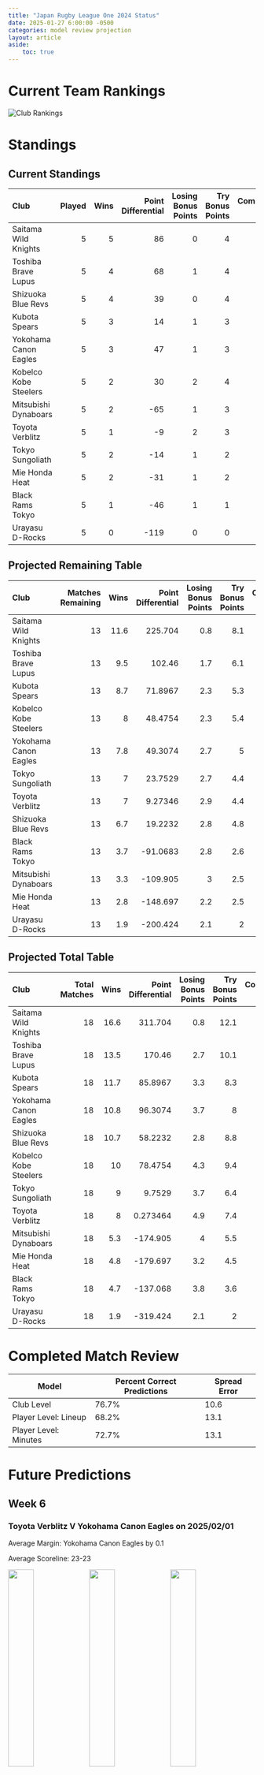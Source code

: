 ```yaml
---  
title: "Japan Rugby League One 2024 Status"  
date: 2025-01-27 6:00:00 -0500  
categories: model review projection  
layout: article  
aside:  
    toc: true  
---
```

# Current Team Rankings


![Club Rankings](plots/rankings_Japan-Rugby-League-One-2024.png)
# Standings

## Current Standings


| Club                  |   Played |   Wins |   Point Differential |   Losing Bonus Points |   Try Bonus Points |   Competition Points |
|:----------------------|---------:|-------:|---------------------:|----------------------:|-------------------:|---------------------:|
| Saitama Wild Knights  |        5 |      5 |                   86 |                     0 |                  4 |                   24 |
| Toshiba Brave Lupus   |        5 |      4 |                   68 |                     1 |                  4 |                   21 |
| Shizuoka Blue Revs    |        5 |      4 |                   39 |                     0 |                  4 |                   20 |
| Kubota Spears         |        5 |      3 |                   14 |                     1 |                  3 |                   18 |
| Yokohama Canon Eagles |        5 |      3 |                   47 |                     1 |                  3 |                   16 |
| Kobelco Kobe Steelers |        5 |      2 |                   30 |                     2 |                  4 |                   14 |
| Mitsubishi Dynaboars  |        5 |      2 |                  -65 |                     1 |                  3 |                   12 |
| Toyota Verblitz       |        5 |      1 |                   -9 |                     2 |                  3 |                   11 |
| Tokyo Sungoliath      |        5 |      2 |                  -14 |                     1 |                  2 |                   11 |
| Mie Honda Heat        |        5 |      2 |                  -31 |                     1 |                  2 |                   11 |
| Black Rams Tokyo      |        5 |      1 |                  -46 |                     1 |                  1 |                    6 |
| Urayasu D-Rocks       |        5 |      0 |                 -119 |                     0 |                  0 |                    0 |



## Projected Remaining Table


| Club                  |   Matches Remaining |   Wins |   Point Differential |   Losing Bonus Points |   Try Bonus Points |   Competition Points |
|:----------------------|--------------------:|-------:|---------------------:|----------------------:|-------------------:|---------------------:|
| Saitama Wild Knights  |                  13 |   11.6 |            225.704   |                   0.8 |                8.1 |                 55.2 |
| Toshiba Brave Lupus   |                  13 |    9.5 |            102.46    |                   1.7 |                6.1 |                 45.8 |
| Kubota Spears         |                  13 |    8.7 |             71.8967  |                   2.3 |                5.3 |                 42.3 |
| Kobelco Kobe Steelers |                  13 |    8   |             48.4754  |                   2.3 |                5.4 |                 39.7 |
| Yokohama Canon Eagles |                  13 |    7.8 |             49.3074  |                   2.7 |                5   |                 38.9 |
| Tokyo Sungoliath      |                  13 |    7   |             23.7529  |                   2.7 |                4.4 |                 35.2 |
| Toyota Verblitz       |                  13 |    7   |              9.27346 |                   2.9 |                4.4 |                 35.2 |
| Shizuoka Blue Revs    |                  13 |    6.7 |             19.2232  |                   2.8 |                4.8 |                 34.6 |
| Black Rams Tokyo      |                  13 |    3.7 |            -91.0683  |                   2.8 |                2.6 |                 20.4 |
| Mitsubishi Dynaboars  |                  13 |    3.3 |           -109.905   |                   3   |                2.5 |                 18.7 |
| Mie Honda Heat        |                  13 |    2.8 |           -148.697   |                   2.2 |                2.5 |                 15.8 |
| Urayasu D-Rocks       |                  13 |    1.9 |           -200.424   |                   2.1 |                2   |                 11.7 |



## Projected Total Table


| Club                  |   Total Matches |   Wins |   Point Differential |   Losing Bonus Points |   Try Bonus Points |   Competition Points |
|:----------------------|----------------:|-------:|---------------------:|----------------------:|-------------------:|---------------------:|
| Saitama Wild Knights  |              18 |   16.6 |           311.704    |                   0.8 |               12.1 |                 79.2 |
| Toshiba Brave Lupus   |              18 |   13.5 |           170.46     |                   2.7 |               10.1 |                 66.8 |
| Kubota Spears         |              18 |   11.7 |            85.8967   |                   3.3 |                8.3 |                 60.3 |
| Yokohama Canon Eagles |              18 |   10.8 |            96.3074   |                   3.7 |                8   |                 54.9 |
| Shizuoka Blue Revs    |              18 |   10.7 |            58.2232   |                   2.8 |                8.8 |                 54.6 |
| Kobelco Kobe Steelers |              18 |   10   |            78.4754   |                   4.3 |                9.4 |                 53.7 |
| Tokyo Sungoliath      |              18 |    9   |             9.7529   |                   3.7 |                6.4 |                 46.2 |
| Toyota Verblitz       |              18 |    8   |             0.273464 |                   4.9 |                7.4 |                 46.2 |
| Mitsubishi Dynaboars  |              18 |    5.3 |          -174.905    |                   4   |                5.5 |                 30.7 |
| Mie Honda Heat        |              18 |    4.8 |          -179.697    |                   3.2 |                4.5 |                 26.8 |
| Black Rams Tokyo      |              18 |    4.7 |          -137.068    |                   3.8 |                3.6 |                 26.4 |
| Urayasu D-Rocks       |              18 |    1.9 |          -319.424    |                   2.1 |                2   |                 11.7 |



# Completed Match Review


| Model | Percent Correct Predictions | Spread Error |
| ------ | ------ | ------ |
| Club Level | 76.7% | 10.6 |
| Player Level: Lineup | 68.2% | 13.1 |
| Player Level: Minutes | 72.7% | 13.1 |


# Future Predictions

## Week 6

### Toyota Verblitz V Yokohama Canon Eagles on 2025/02/01


Average Margin: Yokohama Canon Eagles by 0.1

Average Scoreline: 23-23

<p float="left">
<img src="plots/performances_2025-02-01-ToyotaVerblitz_V_YokohamaCanonEagles.png" width="32%" />
<img src="plots/resultbar_2025-02-01-ToyotaVerblitz_V_YokohamaCanonEagles.png" width="32%" />
<img src="plots/spreads_2025-02-01-ToyotaVerblitz_V_YokohamaCanonEagles.png" width="32%" />
</p>

### Mitsubishi Dynaboars V Kubota Spears on 2025/02/01


Average Margin: Kubota Spears by 9.6

Average Scoreline: 39-30

<p float="left">
<img src="plots/performances_2025-02-01-MitsubishiDynaboars_V_KubotaSpears.png" width="32%" />
<img src="plots/resultbar_2025-02-01-MitsubishiDynaboars_V_KubotaSpears.png" width="32%" />
<img src="plots/spreads_2025-02-01-MitsubishiDynaboars_V_KubotaSpears.png" width="32%" />
</p>

### Saitama Wild Knights V Urayasu D-Rocks on 2025/02/01


Average Margin: Saitama Wild Knights by 31.0

Average Scoreline: 49-18

<p float="left">
<img src="plots/performances_2025-02-01-SaitamaWildKnights_V_UrayasuD-Rocks.png" width="32%" />
<img src="plots/resultbar_2025-02-01-SaitamaWildKnights_V_UrayasuD-Rocks.png" width="32%" />
<img src="plots/spreads_2025-02-01-SaitamaWildKnights_V_UrayasuD-Rocks.png" width="32%" />
</p>

### Shizuoka Blue Revs V Tokyo Sungoliath on 2025/02/01


Average Margin: Shizuoka Blue Revs by 2.3

Average Scoreline: 23-21

<p float="left">
<img src="plots/performances_2025-02-01-ShizuokaBlueRevs_V_TokyoSungoliath.png" width="32%" />
<img src="plots/resultbar_2025-02-01-ShizuokaBlueRevs_V_TokyoSungoliath.png" width="32%" />
<img src="plots/spreads_2025-02-01-ShizuokaBlueRevs_V_TokyoSungoliath.png" width="32%" />
</p>

### Kobelco Kobe Steelers V Black Rams Tokyo on 2025/02/01


Average Margin: Kobelco Kobe Steelers by 13.3

Average Scoreline: 33-20

<p float="left">
<img src="plots/performances_2025-02-01-KobelcoKobeSteelers_V_BlackRamsTokyo.png" width="32%" />
<img src="plots/resultbar_2025-02-01-KobelcoKobeSteelers_V_BlackRamsTokyo.png" width="32%" />
<img src="plots/spreads_2025-02-01-KobelcoKobeSteelers_V_BlackRamsTokyo.png" width="32%" />
</p>

### Mie Honda Heat V Toshiba Brave Lupus on 2025/02/02


Average Margin: Toshiba Brave Lupus by 16.0

Average Scoreline: 45-29

<p float="left">
<img src="plots/performances_2025-02-02-MieHondaHeat_V_ToshibaBraveLupus.png" width="32%" />
<img src="plots/resultbar_2025-02-02-MieHondaHeat_V_ToshibaBraveLupus.png" width="32%" />
<img src="plots/spreads_2025-02-02-MieHondaHeat_V_ToshibaBraveLupus.png" width="32%" />
</p>

## Week 7

### Yokohama Canon Eagles V Kubota Spears on 2025/02/08


Average Margin: Yokohama Canon Eagles by 2.9

Average Scoreline: 24-21

<p float="left">
<img src="plots/performances_2025-02-08-YokohamaCanonEagles_V_KubotaSpears.png" width="32%" />
<img src="plots/resultbar_2025-02-08-YokohamaCanonEagles_V_KubotaSpears.png" width="32%" />
<img src="plots/spreads_2025-02-08-YokohamaCanonEagles_V_KubotaSpears.png" width="32%" />
</p>

### Kobelco Kobe Steelers V Tokyo Sungoliath on 2025/02/08


Average Margin: Kobelco Kobe Steelers by 4.8

Average Scoreline: 28-24

<p float="left">
<img src="plots/performances_2025-02-08-KobelcoKobeSteelers_V_TokyoSungoliath.png" width="32%" />
<img src="plots/resultbar_2025-02-08-KobelcoKobeSteelers_V_TokyoSungoliath.png" width="32%" />
<img src="plots/spreads_2025-02-08-KobelcoKobeSteelers_V_TokyoSungoliath.png" width="32%" />
</p>

### Urayasu D-Rocks V Mie Honda Heat on 2025/02/08


Average Margin: Mie Honda Heat by 0.0

Average Scoreline: 32-32

<p float="left">
<img src="plots/performances_2025-02-08-UrayasuD-Rocks_V_MieHondaHeat.png" width="32%" />
<img src="plots/resultbar_2025-02-08-UrayasuD-Rocks_V_MieHondaHeat.png" width="32%" />
<img src="plots/spreads_2025-02-08-UrayasuD-Rocks_V_MieHondaHeat.png" width="32%" />
</p>

### Saitama Wild Knights V Toshiba Brave Lupus on 2025/02/09


Average Margin: Saitama Wild Knights by 12.1

Average Scoreline: 35-23

<p float="left">
<img src="plots/performances_2025-02-09-SaitamaWildKnights_V_ToshibaBraveLupus.png" width="32%" />
<img src="plots/resultbar_2025-02-09-SaitamaWildKnights_V_ToshibaBraveLupus.png" width="32%" />
<img src="plots/spreads_2025-02-09-SaitamaWildKnights_V_ToshibaBraveLupus.png" width="32%" />
</p>

### Mitsubishi Dynaboars V Toyota Verblitz on 2025/02/09


Average Margin: Toyota Verblitz by 4.9

Average Scoreline: 33-29

<p float="left">
<img src="plots/performances_2025-02-09-MitsubishiDynaboars_V_ToyotaVerblitz.png" width="32%" />
<img src="plots/resultbar_2025-02-09-MitsubishiDynaboars_V_ToyotaVerblitz.png" width="32%" />
<img src="plots/spreads_2025-02-09-MitsubishiDynaboars_V_ToyotaVerblitz.png" width="32%" />
</p>

### Black Rams Tokyo V Shizuoka Blue Revs on 2025/02/09


Average Margin: Shizuoka Blue Revs by 4.8

Average Scoreline: 34-29

<p float="left">
<img src="plots/performances_2025-02-09-BlackRamsTokyo_V_ShizuokaBlueRevs.png" width="32%" />
<img src="plots/resultbar_2025-02-09-BlackRamsTokyo_V_ShizuokaBlueRevs.png" width="32%" />
<img src="plots/spreads_2025-02-09-BlackRamsTokyo_V_ShizuokaBlueRevs.png" width="32%" />
</p>

## Week 8

### Toshiba Brave Lupus V Tokyo Sungoliath on 2025/02/15


Average Margin: Toshiba Brave Lupus by 10.1

Average Scoreline: 33-23

<p float="left">
<img src="plots/performances_2025-02-15-ToshibaBraveLupus_V_TokyoSungoliath.png" width="32%" />
<img src="plots/resultbar_2025-02-15-ToshibaBraveLupus_V_TokyoSungoliath.png" width="32%" />
<img src="plots/spreads_2025-02-15-ToshibaBraveLupus_V_TokyoSungoliath.png" width="32%" />
</p>

### Toyota Verblitz V Shizuoka Blue Revs on 2025/02/15


Average Margin: Toyota Verblitz by 3.7

Average Scoreline: 22-19

<p float="left">
<img src="plots/performances_2025-02-15-ToyotaVerblitz_V_ShizuokaBlueRevs.png" width="32%" />
<img src="plots/resultbar_2025-02-15-ToyotaVerblitz_V_ShizuokaBlueRevs.png" width="32%" />
<img src="plots/spreads_2025-02-15-ToyotaVerblitz_V_ShizuokaBlueRevs.png" width="32%" />
</p>

### Kubota Spears V Kobelco Kobe Steelers on 2025/02/15


Average Margin: Kubota Spears by 6.0

Average Scoreline: 29-23

<p float="left">
<img src="plots/performances_2025-02-15-KubotaSpears_V_KobelcoKobeSteelers.png" width="32%" />
<img src="plots/resultbar_2025-02-15-KubotaSpears_V_KobelcoKobeSteelers.png" width="32%" />
<img src="plots/spreads_2025-02-15-KubotaSpears_V_KobelcoKobeSteelers.png" width="32%" />
</p>

### Yokohama Canon Eagles V Saitama Wild Knights on 2025/02/16


Average Margin: Saitama Wild Knights by 9.7

Average Scoreline: 38-28

<p float="left">
<img src="plots/performances_2025-02-16-YokohamaCanonEagles_V_SaitamaWildKnights.png" width="32%" />
<img src="plots/resultbar_2025-02-16-YokohamaCanonEagles_V_SaitamaWildKnights.png" width="32%" />
<img src="plots/spreads_2025-02-16-YokohamaCanonEagles_V_SaitamaWildKnights.png" width="32%" />
</p>

### Mie Honda Heat V Mitsubishi Dynaboars on 2025/02/16


Average Margin: Mitsubishi Dynaboars by 1.0

Average Scoreline: 30-29

<p float="left">
<img src="plots/performances_2025-02-16-MieHondaHeat_V_MitsubishiDynaboars.png" width="32%" />
<img src="plots/resultbar_2025-02-16-MieHondaHeat_V_MitsubishiDynaboars.png" width="32%" />
<img src="plots/spreads_2025-02-16-MieHondaHeat_V_MitsubishiDynaboars.png" width="32%" />
</p>

### Black Rams Tokyo V Urayasu D-Rocks on 2025/02/16


Average Margin: Black Rams Tokyo by 12.5

Average Scoreline: 32-20

<p float="left">
<img src="plots/performances_2025-02-16-BlackRamsTokyo_V_UrayasuD-Rocks.png" width="32%" />
<img src="plots/resultbar_2025-02-16-BlackRamsTokyo_V_UrayasuD-Rocks.png" width="32%" />
<img src="plots/spreads_2025-02-16-BlackRamsTokyo_V_UrayasuD-Rocks.png" width="32%" />
</p>

## Week 9

### Black Rams Tokyo V Toshiba Brave Lupus on 2025/02/22


Average Margin: Toshiba Brave Lupus by 12.1

Average Scoreline: 40-28

<p float="left">
<img src="plots/performances_2025-02-22-BlackRamsTokyo_V_ToshibaBraveLupus.png" width="32%" />
<img src="plots/resultbar_2025-02-22-BlackRamsTokyo_V_ToshibaBraveLupus.png" width="32%" />
<img src="plots/spreads_2025-02-22-BlackRamsTokyo_V_ToshibaBraveLupus.png" width="32%" />
</p>

### Kubota Spears V Shizuoka Blue Revs on 2025/02/22


Average Margin: Kubota Spears by 8.4

Average Scoreline: 29-21

<p float="left">
<img src="plots/performances_2025-02-22-KubotaSpears_V_ShizuokaBlueRevs.png" width="32%" />
<img src="plots/resultbar_2025-02-22-KubotaSpears_V_ShizuokaBlueRevs.png" width="32%" />
<img src="plots/spreads_2025-02-22-KubotaSpears_V_ShizuokaBlueRevs.png" width="32%" />
</p>

### Saitama Wild Knights V Mitsubishi Dynaboars on 2025/02/22


Average Margin: Saitama Wild Knights by 26.6

Average Scoreline: 51-24

<p float="left">
<img src="plots/performances_2025-02-22-SaitamaWildKnights_V_MitsubishiDynaboars.png" width="32%" />
<img src="plots/resultbar_2025-02-22-SaitamaWildKnights_V_MitsubishiDynaboars.png" width="32%" />
<img src="plots/spreads_2025-02-22-SaitamaWildKnights_V_MitsubishiDynaboars.png" width="32%" />
</p>

### Kobelco Kobe Steelers V Toyota Verblitz on 2025/02/22


Average Margin: Kobelco Kobe Steelers by 6.5

Average Scoreline: 33-26

<p float="left">
<img src="plots/performances_2025-02-22-KobelcoKobeSteelers_V_ToyotaVerblitz.png" width="32%" />
<img src="plots/resultbar_2025-02-22-KobelcoKobeSteelers_V_ToyotaVerblitz.png" width="32%" />
<img src="plots/spreads_2025-02-22-KobelcoKobeSteelers_V_ToyotaVerblitz.png" width="32%" />
</p>

### Tokyo Sungoliath V Urayasu D-Rocks on 2025/02/23


Average Margin: Tokyo Sungoliath by 20.8

Average Scoreline: 42-21

<p float="left">
<img src="plots/performances_2025-02-23-TokyoSungoliath_V_UrayasuD-Rocks.png" width="32%" />
<img src="plots/resultbar_2025-02-23-TokyoSungoliath_V_UrayasuD-Rocks.png" width="32%" />
<img src="plots/spreads_2025-02-23-TokyoSungoliath_V_UrayasuD-Rocks.png" width="32%" />
</p>

### Mie Honda Heat V Yokohama Canon Eagles on 2025/02/23


Average Margin: Yokohama Canon Eagles by 12.6

Average Scoreline: 40-27

<p float="left">
<img src="plots/performances_2025-02-23-MieHondaHeat_V_YokohamaCanonEagles.png" width="32%" />
<img src="plots/resultbar_2025-02-23-MieHondaHeat_V_YokohamaCanonEagles.png" width="32%" />
<img src="plots/spreads_2025-02-23-MieHondaHeat_V_YokohamaCanonEagles.png" width="32%" />
</p>

## Week 10

### Mitsubishi Dynaboars V Black Rams Tokyo on 2025/03/01


Average Margin: Mitsubishi Dynaboars by 3.2

Average Scoreline: 29-26

<p float="left">
<img src="plots/performances_2025-03-01-MitsubishiDynaboars_V_BlackRamsTokyo.png" width="32%" />
<img src="plots/resultbar_2025-03-01-MitsubishiDynaboars_V_BlackRamsTokyo.png" width="32%" />
<img src="plots/spreads_2025-03-01-MitsubishiDynaboars_V_BlackRamsTokyo.png" width="32%" />
</p>

### Toshiba Brave Lupus V Kubota Spears on 2025/03/01


Average Margin: Toshiba Brave Lupus by 7.1

Average Scoreline: 30-23

<p float="left">
<img src="plots/performances_2025-03-01-ToshibaBraveLupus_V_KubotaSpears.png" width="32%" />
<img src="plots/resultbar_2025-03-01-ToshibaBraveLupus_V_KubotaSpears.png" width="32%" />
<img src="plots/spreads_2025-03-01-ToshibaBraveLupus_V_KubotaSpears.png" width="32%" />
</p>

### Saitama Wild Knights V Kobelco Kobe Steelers on 2025/03/02


Average Margin: Saitama Wild Knights by 16.5

Average Scoreline: 38-22

<p float="left">
<img src="plots/performances_2025-03-02-SaitamaWildKnights_V_KobelcoKobeSteelers.png" width="32%" />
<img src="plots/resultbar_2025-03-02-SaitamaWildKnights_V_KobelcoKobeSteelers.png" width="32%" />
<img src="plots/spreads_2025-03-02-SaitamaWildKnights_V_KobelcoKobeSteelers.png" width="32%" />
</p>

### Shizuoka Blue Revs V Mie Honda Heat on 2025/03/02


Average Margin: Shizuoka Blue Revs by 15.7

Average Scoreline: 39-23

<p float="left">
<img src="plots/performances_2025-03-02-ShizuokaBlueRevs_V_MieHondaHeat.png" width="32%" />
<img src="plots/resultbar_2025-03-02-ShizuokaBlueRevs_V_MieHondaHeat.png" width="32%" />
<img src="plots/spreads_2025-03-02-ShizuokaBlueRevs_V_MieHondaHeat.png" width="32%" />
</p>

### Urayasu D-Rocks V Toyota Verblitz on 2025/03/02


Average Margin: Toyota Verblitz by 12.2

Average Scoreline: 42-30

<p float="left">
<img src="plots/performances_2025-03-02-UrayasuD-Rocks_V_ToyotaVerblitz.png" width="32%" />
<img src="plots/resultbar_2025-03-02-UrayasuD-Rocks_V_ToyotaVerblitz.png" width="32%" />
<img src="plots/spreads_2025-03-02-UrayasuD-Rocks_V_ToyotaVerblitz.png" width="32%" />
</p>

### Tokyo Sungoliath V Yokohama Canon Eagles on 2025/03/02


Average Margin: Tokyo Sungoliath by 1.4

Average Scoreline: 31-29

<p float="left">
<img src="plots/performances_2025-03-02-TokyoSungoliath_V_YokohamaCanonEagles.png" width="32%" />
<img src="plots/resultbar_2025-03-02-TokyoSungoliath_V_YokohamaCanonEagles.png" width="32%" />
<img src="plots/spreads_2025-03-02-TokyoSungoliath_V_YokohamaCanonEagles.png" width="32%" />
</p>

## Week 11

### Urayasu D-Rocks V Kubota Spears on 2025/03/14


Average Margin: Kubota Spears by 15.3

Average Scoreline: 44-29

<p float="left">
<img src="plots/performances_2025-03-14-UrayasuD-Rocks_V_KubotaSpears.png" width="32%" />
<img src="plots/resultbar_2025-03-14-UrayasuD-Rocks_V_KubotaSpears.png" width="32%" />
<img src="plots/spreads_2025-03-14-UrayasuD-Rocks_V_KubotaSpears.png" width="32%" />
</p>

### Toyota Verblitz V Toshiba Brave Lupus on 2025/03/15


Average Margin: Toshiba Brave Lupus by 4.6

Average Scoreline: 36-32

<p float="left">
<img src="plots/performances_2025-03-15-ToyotaVerblitz_V_ToshibaBraveLupus.png" width="32%" />
<img src="plots/resultbar_2025-03-15-ToyotaVerblitz_V_ToshibaBraveLupus.png" width="32%" />
<img src="plots/spreads_2025-03-15-ToyotaVerblitz_V_ToshibaBraveLupus.png" width="32%" />
</p>

### Kobelco Kobe Steelers V Mie Honda Heat on 2025/03/15


Average Margin: Kobelco Kobe Steelers by 17.6

Average Scoreline: 38-20

<p float="left">
<img src="plots/performances_2025-03-15-KobelcoKobeSteelers_V_MieHondaHeat.png" width="32%" />
<img src="plots/resultbar_2025-03-15-KobelcoKobeSteelers_V_MieHondaHeat.png" width="32%" />
<img src="plots/spreads_2025-03-15-KobelcoKobeSteelers_V_MieHondaHeat.png" width="32%" />
</p>

### Yokohama Canon Eagles V Black Rams Tokyo on 2025/03/15


Average Margin: Yokohama Canon Eagles by 13.9

Average Scoreline: 33-19

<p float="left">
<img src="plots/performances_2025-03-15-YokohamaCanonEagles_V_BlackRamsTokyo.png" width="32%" />
<img src="plots/resultbar_2025-03-15-YokohamaCanonEagles_V_BlackRamsTokyo.png" width="32%" />
<img src="plots/spreads_2025-03-15-YokohamaCanonEagles_V_BlackRamsTokyo.png" width="32%" />
</p>

### Shizuoka Blue Revs V Saitama Wild Knights on 2025/03/15


Average Margin: Saitama Wild Knights by 11.1

Average Scoreline: 37-26

<p float="left">
<img src="plots/performances_2025-03-15-ShizuokaBlueRevs_V_SaitamaWildKnights.png" width="32%" />
<img src="plots/resultbar_2025-03-15-ShizuokaBlueRevs_V_SaitamaWildKnights.png" width="32%" />
<img src="plots/spreads_2025-03-15-ShizuokaBlueRevs_V_SaitamaWildKnights.png" width="32%" />
</p>

### Mitsubishi Dynaboars V Tokyo Sungoliath on 2025/03/16


Average Margin: Tokyo Sungoliath by 6.4

Average Scoreline: 36-29

<p float="left">
<img src="plots/performances_2025-03-16-MitsubishiDynaboars_V_TokyoSungoliath.png" width="32%" />
<img src="plots/resultbar_2025-03-16-MitsubishiDynaboars_V_TokyoSungoliath.png" width="32%" />
<img src="plots/spreads_2025-03-16-MitsubishiDynaboars_V_TokyoSungoliath.png" width="32%" />
</p>

## Week 12

### Shizuoka Blue Revs V Black Rams Tokyo on 2025/03/22


Average Margin: Shizuoka Blue Revs by 11.5

Average Scoreline: 36-24

<p float="left">
<img src="plots/performances_2025-03-22-ShizuokaBlueRevs_V_BlackRamsTokyo.png" width="32%" />
<img src="plots/resultbar_2025-03-22-ShizuokaBlueRevs_V_BlackRamsTokyo.png" width="32%" />
<img src="plots/spreads_2025-03-22-ShizuokaBlueRevs_V_BlackRamsTokyo.png" width="32%" />
</p>

### Toshiba Brave Lupus V Saitama Wild Knights on 2025/03/22


Average Margin: Saitama Wild Knights by 4.9

Average Scoreline: 29-24

<p float="left">
<img src="plots/performances_2025-03-22-ToshibaBraveLupus_V_SaitamaWildKnights.png" width="32%" />
<img src="plots/resultbar_2025-03-22-ToshibaBraveLupus_V_SaitamaWildKnights.png" width="32%" />
<img src="plots/spreads_2025-03-22-ToshibaBraveLupus_V_SaitamaWildKnights.png" width="32%" />
</p>

### Mie Honda Heat V Urayasu D-Rocks on 2025/03/22


Average Margin: Mie Honda Heat by 7.5

Average Scoreline: 33-25

<p float="left">
<img src="plots/performances_2025-03-22-MieHondaHeat_V_UrayasuD-Rocks.png" width="32%" />
<img src="plots/resultbar_2025-03-22-MieHondaHeat_V_UrayasuD-Rocks.png" width="32%" />
<img src="plots/spreads_2025-03-22-MieHondaHeat_V_UrayasuD-Rocks.png" width="32%" />
</p>

### Kubota Spears V Yokohama Canon Eagles on 2025/03/22


Average Margin: Kubota Spears by 4.1

Average Scoreline: 28-24

<p float="left">
<img src="plots/performances_2025-03-22-KubotaSpears_V_YokohamaCanonEagles.png" width="32%" />
<img src="plots/resultbar_2025-03-22-KubotaSpears_V_YokohamaCanonEagles.png" width="32%" />
<img src="plots/spreads_2025-03-22-KubotaSpears_V_YokohamaCanonEagles.png" width="32%" />
</p>

### Toyota Verblitz V Mitsubishi Dynaboars on 2025/03/22


Average Margin: Toyota Verblitz by 11.8

Average Scoreline: 35-23

<p float="left">
<img src="plots/performances_2025-03-22-ToyotaVerblitz_V_MitsubishiDynaboars.png" width="32%" />
<img src="plots/resultbar_2025-03-22-ToyotaVerblitz_V_MitsubishiDynaboars.png" width="32%" />
<img src="plots/spreads_2025-03-22-ToyotaVerblitz_V_MitsubishiDynaboars.png" width="32%" />
</p>

### Tokyo Sungoliath V Kobelco Kobe Steelers on 2025/03/23


Average Margin: Tokyo Sungoliath by 3.1

Average Scoreline: 31-28

<p float="left">
<img src="plots/performances_2025-03-23-TokyoSungoliath_V_KobelcoKobeSteelers.png" width="32%" />
<img src="plots/resultbar_2025-03-23-TokyoSungoliath_V_KobelcoKobeSteelers.png" width="32%" />
<img src="plots/spreads_2025-03-23-TokyoSungoliath_V_KobelcoKobeSteelers.png" width="32%" />
</p>

## Week 13

### Tokyo Sungoliath V Shizuoka Blue Revs on 2025/03/29


Average Margin: Tokyo Sungoliath by 5.1

Average Scoreline: 32-27

<p float="left">
<img src="plots/performances_2025-03-29-TokyoSungoliath_V_ShizuokaBlueRevs.png" width="32%" />
<img src="plots/resultbar_2025-03-29-TokyoSungoliath_V_ShizuokaBlueRevs.png" width="32%" />
<img src="plots/spreads_2025-03-29-TokyoSungoliath_V_ShizuokaBlueRevs.png" width="32%" />
</p>

### Kubota Spears V Mitsubishi Dynaboars on 2025/03/29


Average Margin: Kubota Spears by 14.6

Average Scoreline: 36-21

<p float="left">
<img src="plots/performances_2025-03-29-KubotaSpears_V_MitsubishiDynaboars.png" width="32%" />
<img src="plots/resultbar_2025-03-29-KubotaSpears_V_MitsubishiDynaboars.png" width="32%" />
<img src="plots/spreads_2025-03-29-KubotaSpears_V_MitsubishiDynaboars.png" width="32%" />
</p>

### Urayasu D-Rocks V Saitama Wild Knights on 2025/03/29


Average Margin: Saitama Wild Knights by 27.4

Average Scoreline: 44-16

<p float="left">
<img src="plots/performances_2025-03-29-UrayasuD-Rocks_V_SaitamaWildKnights.png" width="32%" />
<img src="plots/resultbar_2025-03-29-UrayasuD-Rocks_V_SaitamaWildKnights.png" width="32%" />
<img src="plots/spreads_2025-03-29-UrayasuD-Rocks_V_SaitamaWildKnights.png" width="32%" />
</p>

### Black Rams Tokyo V Kobelco Kobe Steelers on 2025/03/30


Average Margin: Kobelco Kobe Steelers by 6.1

Average Scoreline: 36-30

<p float="left">
<img src="plots/performances_2025-03-30-BlackRamsTokyo_V_KobelcoKobeSteelers.png" width="32%" />
<img src="plots/resultbar_2025-03-30-BlackRamsTokyo_V_KobelcoKobeSteelers.png" width="32%" />
<img src="plots/spreads_2025-03-30-BlackRamsTokyo_V_KobelcoKobeSteelers.png" width="32%" />
</p>

### Toshiba Brave Lupus V Mie Honda Heat on 2025/03/30


Average Margin: Toshiba Brave Lupus by 22.0

Average Scoreline: 39-17

<p float="left">
<img src="plots/performances_2025-03-30-ToshibaBraveLupus_V_MieHondaHeat.png" width="32%" />
<img src="plots/resultbar_2025-03-30-ToshibaBraveLupus_V_MieHondaHeat.png" width="32%" />
<img src="plots/spreads_2025-03-30-ToshibaBraveLupus_V_MieHondaHeat.png" width="32%" />
</p>

### Yokohama Canon Eagles V Toyota Verblitz on 2025/03/30


Average Margin: Yokohama Canon Eagles by 7.6

Average Scoreline: 32-24

<p float="left">
<img src="plots/performances_2025-03-30-YokohamaCanonEagles_V_ToyotaVerblitz.png" width="32%" />
<img src="plots/resultbar_2025-03-30-YokohamaCanonEagles_V_ToyotaVerblitz.png" width="32%" />
<img src="plots/spreads_2025-03-30-YokohamaCanonEagles_V_ToyotaVerblitz.png" width="32%" />
</p>

## Week 14

### Saitama Wild Knights V Toyota Verblitz on 2025/04/05


Average Margin: Saitama Wild Knights by 17.6

Average Scoreline: 35-18

<p float="left">
<img src="plots/performances_2025-04-05-SaitamaWildKnights_V_ToyotaVerblitz.png" width="32%" />
<img src="plots/resultbar_2025-04-05-SaitamaWildKnights_V_ToyotaVerblitz.png" width="32%" />
<img src="plots/spreads_2025-04-05-SaitamaWildKnights_V_ToyotaVerblitz.png" width="32%" />
</p>

### Shizuoka Blue Revs V Mitsubishi Dynaboars on 2025/04/05


Average Margin: Shizuoka Blue Revs by 11.3

Average Scoreline: 32-21

<p float="left">
<img src="plots/performances_2025-04-05-ShizuokaBlueRevs_V_MitsubishiDynaboars.png" width="32%" />
<img src="plots/resultbar_2025-04-05-ShizuokaBlueRevs_V_MitsubishiDynaboars.png" width="32%" />
<img src="plots/spreads_2025-04-05-ShizuokaBlueRevs_V_MitsubishiDynaboars.png" width="32%" />
</p>

### Yokohama Canon Eagles V Urayasu D-Rocks on 2025/04/05


Average Margin: Yokohama Canon Eagles by 21.5

Average Scoreline: 38-17

<p float="left">
<img src="plots/performances_2025-04-05-YokohamaCanonEagles_V_UrayasuD-Rocks.png" width="32%" />
<img src="plots/resultbar_2025-04-05-YokohamaCanonEagles_V_UrayasuD-Rocks.png" width="32%" />
<img src="plots/spreads_2025-04-05-YokohamaCanonEagles_V_UrayasuD-Rocks.png" width="32%" />
</p>

### Tokyo Sungoliath V Mie Honda Heat on 2025/04/05


Average Margin: Tokyo Sungoliath by 16.1

Average Scoreline: 36-20

<p float="left">
<img src="plots/performances_2025-04-05-TokyoSungoliath_V_MieHondaHeat.png" width="32%" />
<img src="plots/resultbar_2025-04-05-TokyoSungoliath_V_MieHondaHeat.png" width="32%" />
<img src="plots/spreads_2025-04-05-TokyoSungoliath_V_MieHondaHeat.png" width="32%" />
</p>

### Black Rams Tokyo V Kubota Spears on 2025/04/06


Average Margin: Kubota Spears by 7.5

Average Scoreline: 33-26

<p float="left">
<img src="plots/performances_2025-04-06-BlackRamsTokyo_V_KubotaSpears.png" width="32%" />
<img src="plots/resultbar_2025-04-06-BlackRamsTokyo_V_KubotaSpears.png" width="32%" />
<img src="plots/spreads_2025-04-06-BlackRamsTokyo_V_KubotaSpears.png" width="32%" />
</p>

### Kobelco Kobe Steelers V Toshiba Brave Lupus on 2025/04/06


Average Margin: Toshiba Brave Lupus by 1.2

Average Scoreline: 33-32

<p float="left">
<img src="plots/performances_2025-04-06-KobelcoKobeSteelers_V_ToshibaBraveLupus.png" width="32%" />
<img src="plots/resultbar_2025-04-06-KobelcoKobeSteelers_V_ToshibaBraveLupus.png" width="32%" />
<img src="plots/spreads_2025-04-06-KobelcoKobeSteelers_V_ToshibaBraveLupus.png" width="32%" />
</p>

## Week 15

### Mie Honda Heat V Saitama Wild Knights on 2025/04/11


Average Margin: Saitama Wild Knights by 21.2

Average Scoreline: 42-21

<p float="left">
<img src="plots/performances_2025-04-11-MieHondaHeat_V_SaitamaWildKnights.png" width="32%" />
<img src="plots/resultbar_2025-04-11-MieHondaHeat_V_SaitamaWildKnights.png" width="32%" />
<img src="plots/spreads_2025-04-11-MieHondaHeat_V_SaitamaWildKnights.png" width="32%" />
</p>

### Mitsubishi Dynaboars V Yokohama Canon Eagles on 2025/04/12


Average Margin: Yokohama Canon Eagles by 7.7

Average Scoreline: 38-30

<p float="left">
<img src="plots/performances_2025-04-12-MitsubishiDynaboars_V_YokohamaCanonEagles.png" width="32%" />
<img src="plots/resultbar_2025-04-12-MitsubishiDynaboars_V_YokohamaCanonEagles.png" width="32%" />
<img src="plots/spreads_2025-04-12-MitsubishiDynaboars_V_YokohamaCanonEagles.png" width="32%" />
</p>

### Toshiba Brave Lupus V Shizuoka Blue Revs on 2025/04/12


Average Margin: Toshiba Brave Lupus by 10.4

Average Scoreline: 34-24

<p float="left">
<img src="plots/performances_2025-04-12-ToshibaBraveLupus_V_ShizuokaBlueRevs.png" width="32%" />
<img src="plots/resultbar_2025-04-12-ToshibaBraveLupus_V_ShizuokaBlueRevs.png" width="32%" />
<img src="plots/spreads_2025-04-12-ToshibaBraveLupus_V_ShizuokaBlueRevs.png" width="32%" />
</p>

### Urayasu D-Rocks V Kobelco Kobe Steelers on 2025/04/13


Average Margin: Kobelco Kobe Steelers by 13.7

Average Scoreline: 39-25

<p float="left">
<img src="plots/performances_2025-04-13-UrayasuD-Rocks_V_KobelcoKobeSteelers.png" width="32%" />
<img src="plots/resultbar_2025-04-13-UrayasuD-Rocks_V_KobelcoKobeSteelers.png" width="32%" />
<img src="plots/spreads_2025-04-13-UrayasuD-Rocks_V_KobelcoKobeSteelers.png" width="32%" />
</p>

### Black Rams Tokyo V Toyota Verblitz on 2025/04/13


Average Margin: Toyota Verblitz by 3.7

Average Scoreline: 31-27

<p float="left">
<img src="plots/performances_2025-04-13-BlackRamsTokyo_V_ToyotaVerblitz.png" width="32%" />
<img src="plots/resultbar_2025-04-13-BlackRamsTokyo_V_ToyotaVerblitz.png" width="32%" />
<img src="plots/spreads_2025-04-13-BlackRamsTokyo_V_ToyotaVerblitz.png" width="32%" />
</p>

### Kubota Spears V Tokyo Sungoliath on 2025/04/13


Average Margin: Kubota Spears by 6.5

Average Scoreline: 30-24

<p float="left">
<img src="plots/performances_2025-04-13-KubotaSpears_V_TokyoSungoliath.png" width="32%" />
<img src="plots/resultbar_2025-04-13-KubotaSpears_V_TokyoSungoliath.png" width="32%" />
<img src="plots/spreads_2025-04-13-KubotaSpears_V_TokyoSungoliath.png" width="32%" />
</p>

## Week 16

### Urayasu D-Rocks V Toshiba Brave Lupus on 2025/04/25


Average Margin: Toshiba Brave Lupus by 17.7

Average Scoreline: 42-24

<p float="left">
<img src="plots/performances_2025-04-25-UrayasuD-Rocks_V_ToshibaBraveLupus.png" width="32%" />
<img src="plots/resultbar_2025-04-25-UrayasuD-Rocks_V_ToshibaBraveLupus.png" width="32%" />
<img src="plots/spreads_2025-04-25-UrayasuD-Rocks_V_ToshibaBraveLupus.png" width="32%" />
</p>

### Toyota Verblitz V Tokyo Sungoliath on 2025/04/26


Average Margin: Toyota Verblitz by 1.5

Average Scoreline: 27-25

<p float="left">
<img src="plots/performances_2025-04-26-ToyotaVerblitz_V_TokyoSungoliath.png" width="32%" />
<img src="plots/resultbar_2025-04-26-ToyotaVerblitz_V_TokyoSungoliath.png" width="32%" />
<img src="plots/spreads_2025-04-26-ToyotaVerblitz_V_TokyoSungoliath.png" width="32%" />
</p>

### Kubota Spears V Mie Honda Heat on 2025/04/26


Average Margin: Kubota Spears by 17.9

Average Scoreline: 38-20

<p float="left">
<img src="plots/performances_2025-04-26-KubotaSpears_V_MieHondaHeat.png" width="32%" />
<img src="plots/resultbar_2025-04-26-KubotaSpears_V_MieHondaHeat.png" width="32%" />
<img src="plots/spreads_2025-04-26-KubotaSpears_V_MieHondaHeat.png" width="32%" />
</p>

### Saitama Wild Knights V Black Rams Tokyo on 2025/04/26


Average Margin: Saitama Wild Knights by 23.6

Average Scoreline: 37-14

<p float="left">
<img src="plots/performances_2025-04-26-SaitamaWildKnights_V_BlackRamsTokyo.png" width="32%" />
<img src="plots/resultbar_2025-04-26-SaitamaWildKnights_V_BlackRamsTokyo.png" width="32%" />
<img src="plots/spreads_2025-04-26-SaitamaWildKnights_V_BlackRamsTokyo.png" width="32%" />
</p>

### Kobelco Kobe Steelers V Mitsubishi Dynaboars on 2025/04/26


Average Margin: Kobelco Kobe Steelers by 13.0

Average Scoreline: 37-24

<p float="left">
<img src="plots/performances_2025-04-26-KobelcoKobeSteelers_V_MitsubishiDynaboars.png" width="32%" />
<img src="plots/resultbar_2025-04-26-KobelcoKobeSteelers_V_MitsubishiDynaboars.png" width="32%" />
<img src="plots/spreads_2025-04-26-KobelcoKobeSteelers_V_MitsubishiDynaboars.png" width="32%" />
</p>

### Shizuoka Blue Revs V Yokohama Canon Eagles on 2025/04/27


Average Margin: Yokohama Canon Eagles by 0.0

Average Scoreline: 24-24

<p float="left">
<img src="plots/performances_2025-04-27-ShizuokaBlueRevs_V_YokohamaCanonEagles.png" width="32%" />
<img src="plots/resultbar_2025-04-27-ShizuokaBlueRevs_V_YokohamaCanonEagles.png" width="32%" />
<img src="plots/spreads_2025-04-27-ShizuokaBlueRevs_V_YokohamaCanonEagles.png" width="32%" />
</p>

## Week 17

### Mitsubishi Dynaboars V Toshiba Brave Lupus on 2025/05/03


Average Margin: Toshiba Brave Lupus by 11.1

Average Scoreline: 36-24

<p float="left">
<img src="plots/performances_2025-05-03-MitsubishiDynaboars_V_ToshibaBraveLupus.png" width="32%" />
<img src="plots/resultbar_2025-05-03-MitsubishiDynaboars_V_ToshibaBraveLupus.png" width="32%" />
<img src="plots/spreads_2025-05-03-MitsubishiDynaboars_V_ToshibaBraveLupus.png" width="32%" />
</p>

### Yokohama Canon Eagles V Kobelco Kobe Steelers on 2025/05/03


Average Margin: Yokohama Canon Eagles by 5.3

Average Scoreline: 25-19

<p float="left">
<img src="plots/performances_2025-05-03-YokohamaCanonEagles_V_KobelcoKobeSteelers.png" width="32%" />
<img src="plots/resultbar_2025-05-03-YokohamaCanonEagles_V_KobelcoKobeSteelers.png" width="32%" />
<img src="plots/spreads_2025-05-03-YokohamaCanonEagles_V_KobelcoKobeSteelers.png" width="32%" />
</p>

### Tokyo Sungoliath V Black Rams Tokyo on 2025/05/03


Average Margin: Tokyo Sungoliath by 12.2

Average Scoreline: 33-21

<p float="left">
<img src="plots/performances_2025-05-03-TokyoSungoliath_V_BlackRamsTokyo.png" width="32%" />
<img src="plots/resultbar_2025-05-03-TokyoSungoliath_V_BlackRamsTokyo.png" width="32%" />
<img src="plots/spreads_2025-05-03-TokyoSungoliath_V_BlackRamsTokyo.png" width="32%" />
</p>

### Kubota Spears V Saitama Wild Knights on 2025/05/03


Average Margin: Saitama Wild Knights by 7.9

Average Scoreline: 30-23

<p float="left">
<img src="plots/performances_2025-05-03-KubotaSpears_V_SaitamaWildKnights.png" width="32%" />
<img src="plots/resultbar_2025-05-03-KubotaSpears_V_SaitamaWildKnights.png" width="32%" />
<img src="plots/spreads_2025-05-03-KubotaSpears_V_SaitamaWildKnights.png" width="32%" />
</p>

### Shizuoka Blue Revs V Urayasu D-Rocks on 2025/05/03


Average Margin: Shizuoka Blue Revs by 17.9

Average Scoreline: 38-20

<p float="left">
<img src="plots/performances_2025-05-03-ShizuokaBlueRevs_V_UrayasuD-Rocks.png" width="32%" />
<img src="plots/resultbar_2025-05-03-ShizuokaBlueRevs_V_UrayasuD-Rocks.png" width="32%" />
<img src="plots/spreads_2025-05-03-ShizuokaBlueRevs_V_UrayasuD-Rocks.png" width="32%" />
</p>

### Mie Honda Heat V Toyota Verblitz on 2025/05/04


Average Margin: Toyota Verblitz by 7.8

Average Scoreline: 36-28

<p float="left">
<img src="plots/performances_2025-05-04-MieHondaHeat_V_ToyotaVerblitz.png" width="32%" />
<img src="plots/resultbar_2025-05-04-MieHondaHeat_V_ToyotaVerblitz.png" width="32%" />
<img src="plots/spreads_2025-05-04-MieHondaHeat_V_ToyotaVerblitz.png" width="32%" />
</p>

## Week 18

### Urayasu D-Rocks V Mitsubishi Dynaboars on 2025/05/09


Average Margin: Mitsubishi Dynaboars by 2.9

Average Scoreline: 33-30

<p float="left">
<img src="plots/performances_2025-05-09-UrayasuD-Rocks_V_MitsubishiDynaboars.png" width="32%" />
<img src="plots/resultbar_2025-05-09-UrayasuD-Rocks_V_MitsubishiDynaboars.png" width="32%" />
<img src="plots/spreads_2025-05-09-UrayasuD-Rocks_V_MitsubishiDynaboars.png" width="32%" />
</p>

### Toyota Verblitz V Kubota Spears on 2025/05/10


Average Margin: Toyota Verblitz by 0.1

Average Scoreline: 24-23

<p float="left">
<img src="plots/performances_2025-05-10-ToyotaVerblitz_V_KubotaSpears.png" width="32%" />
<img src="plots/resultbar_2025-05-10-ToyotaVerblitz_V_KubotaSpears.png" width="32%" />
<img src="plots/spreads_2025-05-10-ToyotaVerblitz_V_KubotaSpears.png" width="32%" />
</p>

### Kobelco Kobe Steelers V Shizuoka Blue Revs on 2025/05/10


Average Margin: Kobelco Kobe Steelers by 5.6

Average Scoreline: 27-22

<p float="left">
<img src="plots/performances_2025-05-10-KobelcoKobeSteelers_V_ShizuokaBlueRevs.png" width="32%" />
<img src="plots/resultbar_2025-05-10-KobelcoKobeSteelers_V_ShizuokaBlueRevs.png" width="32%" />
<img src="plots/spreads_2025-05-10-KobelcoKobeSteelers_V_ShizuokaBlueRevs.png" width="32%" />
</p>

### Saitama Wild Knights V Tokyo Sungoliath on 2025/05/10


Average Margin: Saitama Wild Knights by 16.1

Average Scoreline: 36-19

<p float="left">
<img src="plots/performances_2025-05-10-SaitamaWildKnights_V_TokyoSungoliath.png" width="32%" />
<img src="plots/resultbar_2025-05-10-SaitamaWildKnights_V_TokyoSungoliath.png" width="32%" />
<img src="plots/spreads_2025-05-10-SaitamaWildKnights_V_TokyoSungoliath.png" width="32%" />
</p>

### Toshiba Brave Lupus V Yokohama Canon Eagles on 2025/05/10


Average Margin: Toshiba Brave Lupus by 7.2

Average Scoreline: 28-21

<p float="left">
<img src="plots/performances_2025-05-10-ToshibaBraveLupus_V_YokohamaCanonEagles.png" width="32%" />
<img src="plots/resultbar_2025-05-10-ToshibaBraveLupus_V_YokohamaCanonEagles.png" width="32%" />
<img src="plots/spreads_2025-05-10-ToshibaBraveLupus_V_YokohamaCanonEagles.png" width="32%" />
</p>

### Black Rams Tokyo V Mie Honda Heat on 2025/05/11


Average Margin: Black Rams Tokyo by 8.4

Average Scoreline: 29-21

<p float="left">
<img src="plots/performances_2025-05-11-BlackRamsTokyo_V_MieHondaHeat.png" width="32%" />
<img src="plots/resultbar_2025-05-11-BlackRamsTokyo_V_MieHondaHeat.png" width="32%" />
<img src="plots/spreads_2025-05-11-BlackRamsTokyo_V_MieHondaHeat.png" width="32%" />
</p>
